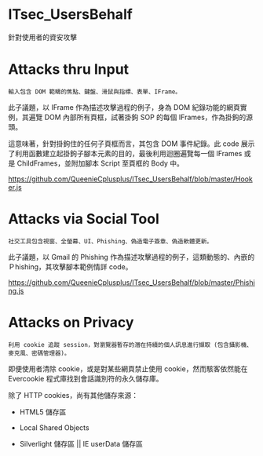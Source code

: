 # ITsec_UsersBehalf
針對使用者的資安攻擊

# Attacks thru Input

    輸入包含 DOM 範疇的焦點、鍵盤、滑鼠與指標、表單、IFrame。

此子議題，以 IFrame 作為描述攻擊過程的例子，身為 DOM 紀錄功能的網頁實例，其遍覽 DOM 內部所有頁框，試著掛鉤 SOP 的每個 IFrames，作為掛鉤的源頭。

這意味著，針對掛鉤住的任何子頁框而言，其包含 DOM 事件紀錄。此 code 展示了利用函數建立起掛鉤子腳本元素的目的，最後利用迴圈遍覽每一個 IFrames 或是 ChildFrames，並附加腳本 Script 至頁框的 Body 中。

https://github.com/QueenieCplusplus/ITsec_UsersBehalf/blob/master/Hooker.js

# Attacks via Social Tool

    社交工具包含視窗、全螢幕、UI、Phishing、偽造電子簽章、偽造軟體更新。

此子議題，以 Gmail 的 Phishing 作為描述攻擊過程的例子，這類動態的、內嵌的 Ｐhishing，其攻擊腳本範例情詳 code。

https://github.com/QueenieCplusplus/ITsec_UsersBehalf/blob/master/Phishing.js

# Attacks on Privacy

    利用 cookie 追蹤 session，對瀏覽器暫存的潛在持續的個人訊息進行擷取 (包含攝影機、麥克風、密碼管理器)。
    
即便使用者清除 cookie，或是對某些網頁禁止使用 cookie，然而駭客依然能在 Evercookie 程式庫找到會話識別符的永久儲存庫。

除了 HTTP cookies，尚有其他儲存來源：

* HTML5 儲存區

* Local Shared Objects 

* Silverlight 儲存區 || IE userData 儲存區





